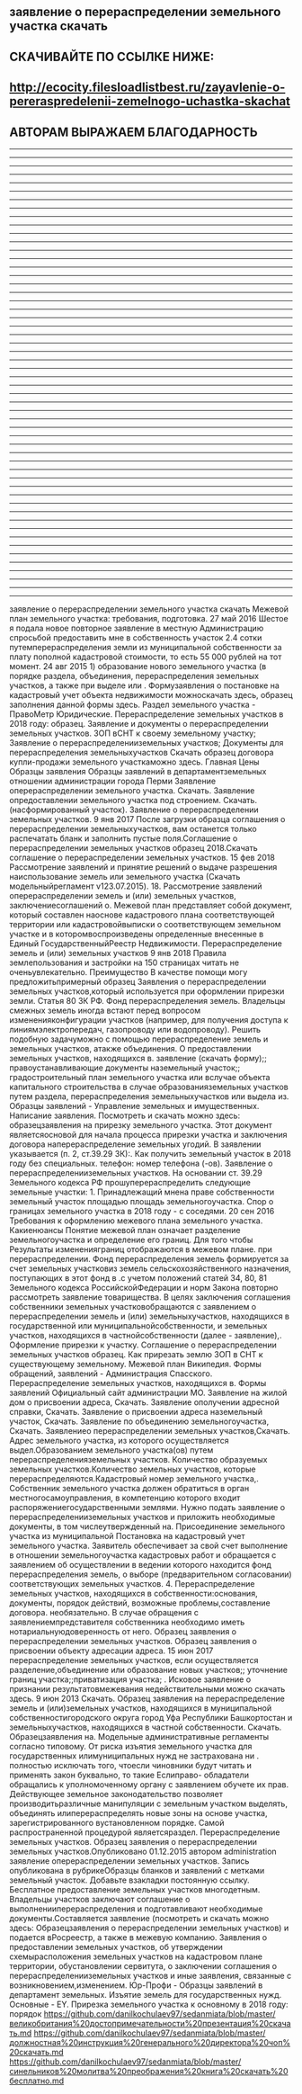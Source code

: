 заявление о перераспределении земельного участка скачать
--------------------------------------------------
СКАЧИВАЙТЕ ПО ССЫЛКЕ НИЖЕ:
--------------------------------------------------
http://ecocity.filesloadlistbest.ru/zayavlenie-o-pereraspredelenii-zemelnogo-uchastka-skachat
--------------------------------------------------
АВТОРАМ ВЫРАЖАЕМ БЛАГОДАРНОСТЬ
--------------------------------------------------
--------------------------------------------------
--------------------------------------------------
--------------------------------------------------
--------------------------------------------------
--------------------------------------------------
--------------------------------------------------
--------------------------------------------------
--------------------------------------------------
--------------------------------------------------
--------------------------------------------------
--------------------------------------------------
--------------------------------------------------
--------------------------------------------------
--------------------------------------------------
--------------------------------------------------
--------------------------------------------------
--------------------------------------------------
--------------------------------------------------
--------------------------------------------------
--------------------------------------------------
--------------------------------------------------
--------------------------------------------------
--------------------------------------------------
--------------------------------------------------
--------------------------------------------------
--------------------------------------------------
--------------------------------------------------
--------------------------------------------------
--------------------------------------------------
--------------------------------------------------
--------------------------------------------------
--------------------------------------------------
--------------------------------------------------
--------------------------------------------------
--------------------------------------------------
--------------------------------------------------
--------------------------------------------------
--------------------------------------------------
--------------------------------------------------
--------------------------------------------------
--------------------------------------------------
--------------------------------------------------
--------------------------------------------------
--------------------------------------------------
--------------------------------------------------
--------------------------------------------------
--------------------------------------------------
--------------------------------------------------
--------------------------------------------------
--------------------------------------------------
--------------------------------------------------
--------------------------------------------------
--------------------------------------------------
--------------------------------------------------
заявление о перераспределении земельного участка скачать Межевой план земельного участка: требования, подготовка. 27 май 2016  Шестое  я подала новое повторное заявление в местную Администрацию спросьбой предоставить мне в собственность участок 2.4 сотки путемперераспределения земли из муниципальной собственности за плату пополной кадастровой стоимости, то есть 55 000 рублей на тот момент. 24 авг 2015  1) образование нового земельного участка (в порядке раздела, объединения, перераспределения земельных участков, а также при выделе или . Формузаявления о постановке на кадастровый учет объекта недвижимости можноскачать здесь, образец заполнения данной формы здесь. Раздел земельного участка - ПравоМетр  Юридические. Перераспределение земельных участков в 2018 году: образец. Заявление и документы о перераспределении земельных участков.  ЗОП вСНТ к своему земельному участку; Заявление о перераспределенииземельных участков; Документы для перераспределения земельныхучастков  Скачать образец договора купли-продажи земельного участкаможно здесь. Главная  Цены  Образцы заявления  Образцы заявлений в департаментземельных отношении администрации города Перми  Заявление оперераспределении земельного участка. Скачать. Заявление опредоставлении земельного участка под строением. Скачать. (насформированный участок). Заявление о перераспределении земельных участков. 9 янв 2017  После загрузки образца соглашения о перераспределении земельныхучастков, вам останется только распечатать бланк и заполнить пустые поля.Соглашение о перераспределении земельных участков образец 2018.Скачать соглашение о перераспределении земельных участков. 15 фев 2018  Рассмотрение заявлений и принятие решений о выдаче разрешения наиспользование земель или земельного участка (Скачать модельныйрегламент v123.07.2015). 18. Рассмотрение заявлений оперераспределении земель и (или) земельных участков, заключениесоглашений о. Межевой план  представляет собой документ, который составлен наоснове кадастрового плана соответствующей территории или кадастровойвыписки о соответствующем земельном участке и в которомвоспроизведены определенные внесенные в Единый ГосударственныйРеестр Недвижимости. Перераспределение земель и (или) земельных участков
9 янв 2018  Правила землепользования и застройки на 150 страницах читать не оченьувлекательно. Преимущество  В качестве помощи могу предложитьпримерный образец Заявления о перераспределении земельных участков,который используется при оформлении прирезки земли. Статья 80 ЗК РФ. Фонд перераспределения земель. Владельцы смежных земель иногда встают перед вопросом измененияконфигурации участков (например, для получения доступа к линиямэлектропередач, газопроводу или водопроводу). Решить подобную задачуможно с помощью перераспределение земель и земельных участков, атакже объединения. О предоставлении земельных участков, находящихся в. заявление (скачать форму);; правоустанавливающие документы наземельный участок;; градостроительный план земельного участка или вслучае  объекта капитального строительства в случае образованияземельных участков путем раздела, перераспределения земельныхучастков или выдела из. Образцы заявлений - Управление земельных и имущественных. Написание заявления. Посмотреть и скачать можно здесь: образецзаявления на прирезку земельного участка. Этот документ являетсяосновой для начала процесса прирезки участка и заключения договора наперераспределение земельных угодий. В заявлении указывается (п. 2, ст.39.29 ЗК):. Как получить земельный участок в 2018 году без специальных. телефон: номер телефона (-ов). Заявление о перераспределенииземельных участков. На основании ст. 39.29 Земельного кодекса РФ прошуперераспределить следующие земельные участки: 1. Принадлежащий мнена праве собственности земельный участок площадью площадь земельногоучастка. Спор о границах земельного участка в 2018 году - с соседями. 20 сен 2016  Требования к оформлению межевого плана земельного участка. Какиенюансы  Понятие межевой план означает разделение земельногоучастка и определение его границ. Для того чтобы  Результаты измененияграниц отображаются в межевом плане. при перераспределении. Фонд перераспределения земель формируется за счет земельных участковиз земель сельскохозяйственного назначения, поступающих в этот фонд в .с учетом положений статей 34, 80, 81 Земельного кодекса РоссийскойФедерации и норм Закона повторно рассмотреть заявление товарищества.
В целях заключения соглашения собственники земельных участковобращаются с заявлением о перераспределении земель и (или) земельныхучастков, находящихся в государственной или муниципальнойсобственности, и земельных участков, находящихся в частнойсобственности (далее - заявление),. Оформление прирезки к участку. Соглашение о перераспределении земельных участков образец. Как прирезать землю ЗОП в СНТ к существующему земельному. Межевой план  Википедия. Формы обращений, заявлений - Администрация Спасского. Перераспределение земельных участков, находящихся в. Формы заявлений  Официальный сайт администрации МО. Заявление на жилой дом о присвоении адреса, Скачать. Заявление ополучении адресной справки, Скачать. Заявление о присвоении адреса наземельный участок, Скачать. Заявление по объединению земельногоучастка, Скачать. Заявлениео перераспределении земельных участков,Скачать. Адрес земельного участка, из которого осуществляется выдел.Образованием земельного участка(ов) путем перераспределенияземельных участков. Количество образуемых земельных участков.Количество земельных участков, которые перераспределяются.Кадастровый номер земельного участка,. Собственник земельного участка должен обратиться в орган местногосамоуправления, в компетенцию которого входит распоряжениегосударственными землями. Нужно подать заявление о перераспределенииземельных участков и приложить необходимые документы, в том числеутвержденный на. Присоединение земельного участка из муниципальной
Постановка на кадастровый учет земельного участка. Заявитель обеспечивает за свой счет выполнение в отношении земельногоучастка кадастровых работ и обращается с заявлением об осуществлении в ведении которого находится фонд перераспределения земель, о выборе (предварительном согласовании) соответствующих земельных участков. 4. Перераспределение земельных участков, находящихся в собственности:основания, документы, порядок действий, возможные проблемы,составление договора.  необязательно. В случае обращения с заявлениемпредставителя собственника необходимо иметь нотариальнуюдоверенность от него. Образец заявления о перераспределении земельных участков. Образец заявления о присвоении объекту адресации адреса. 15 июн 2017  перераспределение земельных участков, если осуществляется разделение,объединение или образование новых участков;; уточнение границ участка;;приватизация участка; . Исковое заявление о признании результатовмежевания недействительными можно скачать здесь. 9 июн 2013  Скачать. Образец заявления на перераспределение земель и (или)земельных участков, находящихся в муниципальной собственностигородского округа город Уфа Республики Башкортостан и земельныхучастков, находящихся в частной собственности. Скачать. Образецзаявления на. Модельные административные регламенты согласно типовому. От риска изъятия земельного участка для государственных илимуниципальных нужд не застрахована ни . полностью исключать того, чтоесли чиновники будут читать и применять закон буквально, то такие  Еслиправо- обладатели обращались к уполномоченному органу с заявлением обучете их прав. Действующее земельное законодательство позволяет производитьразличные манипуляции с земельным участком  выделять, объединять илиперераспределять новые зоны на основе участка, зарегистрированного вустановленном порядке. Самой распространенной процедурой являетсяраздел. Перераспределение земельных участков. Образец заявления о перераспределении земельных участков.Опубликовано 01.12.2015 автором administration  заявление оперераспределении земельных участков. Запись опубликована в рубрикеОбразцы бланков и заявлений с метками земельный участок. Добавьте взакладки постоянную ссылку.
Бесплатное предоставление земельных участков многодетным. Владельцы участков заключают соглашение о выполненииперераспределения и подготавливают необходимые документы.Составляется заявление (посмотреть и скачать можно здесь: Образецзаявления о перераспределении земельных участков) и подается вРосреестр, а также в межевую компанию. Заявления о предоставлении земельных участков, об утверждении схемырасположения земельных участков на кадастровом плане территории, обустановлении сервитута, о заключении соглашения о перераспределенииземельных участков и иные заявления, связанные с возникновением,изменением. Юр-Профи - Образцы заявлений в департамент земельных. Изъятие земель для государственных нужд. Основные  - EY. Прирезка земельного участка к основному в 2018 году: порядок
https://github.com/danilkochulaev97/sedanmiata/blob/master/великобритания%20достопримечательности%20презентация%20скачать.md
https://github.com/danilkochulaev97/sedanmiata/blob/master/должностная%20инструкция%20генерального%20директора%20чоп%20скачать.md
https://github.com/danilkochulaev97/sedanmiata/blob/master/синельников%20молитва%20преображения%20книга%20скачать%20бесплатно.md